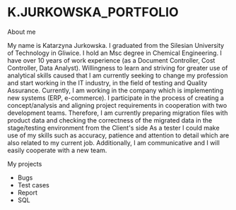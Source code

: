 # K.JURKOWSKA_PORTFOLIO

About me


My name is Katarzyna Jurkowska. I graduated from the Silesian University of Technology in Gliwice. I hold an Msc degree in Chemical Engineering.
I have over 10 years of work experience (as a Document Controller, Cost Controller, Data Analyst). Willingness to learn and striving for greater use of analytical skills caused that I am currently seeking to change my profession and start working in the IT industry, in the field of testing and Quality Assurance. 
Currently, I am working in the company which is implementing new systems (ERP, e-commerce). I participate in the process of creating a concept/analysis and aligning project requirements in cooperation with two development teams. Therefore, I am currently preparing migration files with product data and checking the correctness of the migrated data in the stage/testing environment from the Client's side
As a tester I could make use of my skills such as accuracy, patience and attention to detail which are also related to my current job. Additionally, I am communicative and I will easily cooperate with a new team.


My projects

- Bugs
- Test cases
- Report
- SQL
